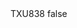 <?xml version="1.0" encoding="UTF-8"?>
<CustomMetadata xmlns="http://soap.sforce.com/2006/04/metadata">
    <label>TXU838</label>
    <protected>false</protected>
</CustomMetadata>
